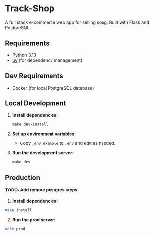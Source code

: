 # Track-Shop
A full stack e-commerce web app for selling song. Built with Flask and PostgreSQL.

## Requirements

- Python 3.13
- [uv](https://github.com/astral-sh/uv) (for dependency management)

## Dev Requirements
- Docker (for local PostgreSQL database)

## Local Development
1. **Install dependencies:**
   ```sh
   make dev-install
   ```

2. **Set up environment variables:**
   - Copy `.env.example` to `.env` and edit as needed.

3. **Run the development server:**
   ```sh
   make dev
   ```

## Production
#### TODO: Add remote postgres steps
1. **Install dependencies:**
```sh
make install
```
2. **Run the prod server:**
```sh
make prod
```